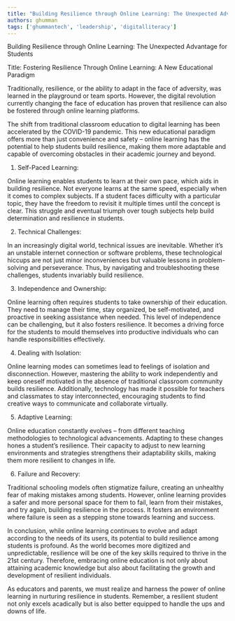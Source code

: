 ```yaml
---
title: "Building Resilience through Online Learning: The Unexpected Advantage for Students"  # Wrap the title in double quotes
authors: ghumman
tags: ['ghummantech', 'leadership', 'digitalliteracy']
---
```


Building Resilience through Online Learning: The Unexpected Advantage for Students
<!-- truncate -->

Title: Fostering Resilience Through Online Learning: A New Educational Paradigm 

Traditionally, resilience, or the ability to adapt in the face of adversity, was learned in the playground or team sports. However, the digital revolution currently changing the face of education has proven that resilience can also be fostered through online learning platforms.

The shift from traditional classroom education to digital learning has been accelerated by the COVID-19 pandemic. This new educational paradigm offers more than just convenience and safety – online learning has the potential to help students build resilience, making them more adaptable and capable of overcoming obstacles in their academic journey and beyond. 

1. Self-Paced Learning:

Online learning enables students to learn at their own pace, which aids in building resilience. Not everyone learns at the same speed, especially when it comes to complex subjects. If a student faces difficulty with a particular topic, they have the freedom to revisit it multiple times until the concept is clear. This struggle and eventual triumph over tough subjects help build determination and resilience in students.

2. Technical Challenges:

In an increasingly digital world, technical issues are inevitable. Whether it’s an unstable internet connection or software problems, these technological hiccups are not just minor inconveniences but valuable lessons in problem-solving and perseverance. Thus, by navigating and troubleshooting these challenges, students invariably build resilience.

3. Independence and Ownership:

Online learning often requires students to take ownership of their education. They need to manage their time, stay organized, be self-motivated, and proactive in seeking assistance when needed. This level of independence can be challenging, but it also fosters resilience. It becomes a driving force for the students to mould themselves into productive individuals who can handle responsibilities effectively.

4. Dealing with Isolation:

Online learning modes can sometimes lead to feelings of isolation and disconnection. However, mastering the ability to work independently and keep oneself motivated in the absence of traditional classroom community builds resilience. Additionally, technology has made it possible for teachers and classmates to stay interconnected, encouraging students to find creative ways to communicate and collaborate virtually.

5. Adaptive Learning:

Online education constantly evolves – from different teaching methodologies to technological advancements. Adapting to these changes hones a student’s resilience. Their capacity to adjust to new learning environments and strategies strengthens their adaptability skills, making them more resilient to changes in life.

6. Failure and Recovery:

Traditional schooling models often stigmatize failure, creating an unhealthy fear of making mistakes among students. However, online learning provides a safer and more personal space for them to fail, learn from their mistakes, and try again, building resilience in the process. It fosters an environment where failure is seen as a stepping stone towards learning and success.

In conclusion, while online learning continues to evolve and adapt according to the needs of its users, its potential to build resilience among students is profound. As the world becomes more digitized and unpredictable, resilience will be one of the key skills required to thrive in the 21st century. Therefore, embracing online education is not only about attaining academic knowledge but also about facilitating the growth and development of resilient individuals. 

As educators and parents, we must realize and harness the power of online learning in nurturing resilience in students. Remember, a resilient student not only excels acadically but is also better equipped to handle the ups and downs of life.
